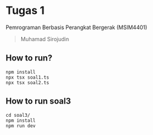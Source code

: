 # Tugas 1

Pemrograman Berbasis Perangkat Bergerak (MSIM4401)

> Muhamad Sirojudin

## How to run?

    npm install
    npx tsx soal1.ts
    npx tsx soal2.ts

## How to run soal3

    cd soal3/
    npm install
    npm run dev
